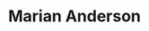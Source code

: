 ---
pid: RS187
title: Marian Anderson
location_transcription: anywhere very visible
zipcode: '19148'
outside_phl: 
neighborhood: Whitman,Pennsport,South Philadelphia
age: '28'
age_range: 20-29
instagram: 
image_file_name: RS_187.jpg
proposal_transcription: Marian performing in a gown.
topic: African Americans,Figure,Music,Philadelphia
topic_summary: 0, 0, 0, 0
type: Other No Form
keywords_other: 
credit: Julia Lyon
image_labels: 
twitter: 
facebook: 
permalink: "/monuments/rs187/"
layout: item-page
---